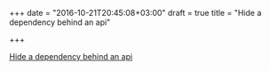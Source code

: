 +++
date = "2016-10-21T20:45:08+03:00"
draft = true
title = "Hide a dependency behind an api"

+++

<p><a href="http://dc0d.github.io/2016/10/21/hide-dependency">Hide a dependency behind an api</a></p>
